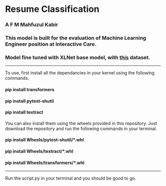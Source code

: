 # Resume Classification
### A F M Mahfuzul Kabir
### This model is built for the evaluation of Machine Learning Engineer position at Interactive Care.
### Model fine tuned with XLNet base model, with [this](https://www.kaggle.com/datasets/snehaanbhawal/resume-dataset) dataset.
--------------------------------------------------------------------------------------------------------------------------------------------------------------------

To use, first install all the dependancies in your kernel using the following commands.

#### pip install transformers
#### pip install pytest-shutil
#### pip install textract

You can also install them using the wheels provided in this repository. Just download the repository and run the following commands in your terminal.

#### pip install Wheels/pytest-shutil/*.whl
#### pip install Wheels/textract/*.whl
#### pip install Wheels/transformers/*.whl

--------------------------------------------------------------------------------------------------------------------------------------------------------------------

Run the script.py in your terminal and you should be good to go.
